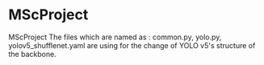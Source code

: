 # MScProject
MScProject
The files which are named as : common.py,
  yolo.py, 
  yolov5_shufflenet.yaml are using for the change of YOLO v5's structure of the backbone.
